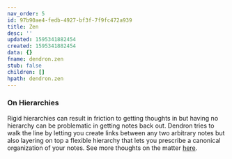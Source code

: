 ```yaml
---
nav_order: 5
id: 97b90ae4-fedb-4927-bf3f-7f9fc472a939
title: Zen
desc: ''
updated: 1595341882454
created: 1595341882454
data: {}
fname: dendron.zen
stub: false
children: []
hpath: dendron.zen
---
```


### On Hierarchies

Rigid hierarchies can result in friction to getting thoughts in but having no hierarchy can be problematic in getting notes back out. Dendron tries to walk the line by letting you create links between any two arbitrary notes but also layering on top a flexible hierarchy that lets you prescribe a canonical organization of your notes. See more thoughts on the matter [here](https://kevinslin.com/organizing/its_not_you_its_your_knowledge_base/).
